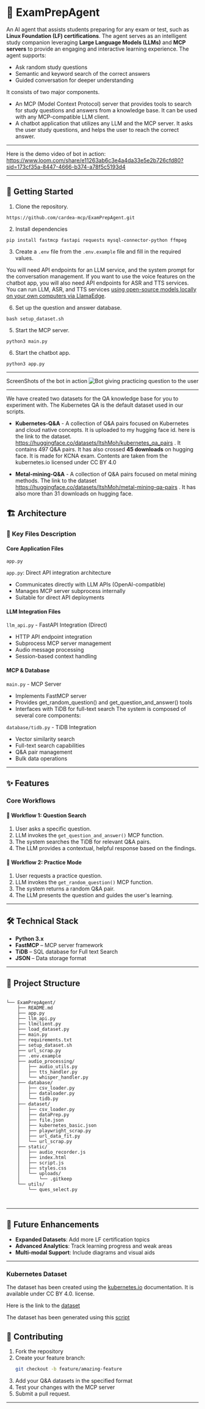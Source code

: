 # 🧠 ExamPrepAgent

An AI agent that assists students preparing for any exam or test, such as **Linux Foundation (LF) certifications**. The agent serves as an intelligent study companion leveraging **Large Language Models (LLMs)** and **MCP servers** to provide an engaging and interactive learning experience. The agent supports:

- Ask random study questions
- Semantic and keyword search of the correct answers
- Guided conversation for deeper understanding

It consists of two major components.

* An MCP (Model Context Protocol) server that provides tools to search for study questions and answers from a knowledge base. It can be used with any MCP-compatible LLM client.
* A chatbot application that utilizes any LLM and the MCP server. It asks the user study questions, and helps the user to reach the correct answer.

---

Here is the demo video of bot in action: 
https://www.loom.com/share/e11263ab6c3e4a4da33e5e2b726cfd80?sid=173cf35a-8447-4666-b374-a78f5c5193d4

---

## 🚀 Getting Started

1. Clone the repository.

```
https://github.com/cardea-mcp/ExamPrepAgent.git
```

2. Install dependencies

```
pip install fastmcp fastapi requests mysql-connector-python ffmpeg
```

3. Create a `.env` file from the `.env.example` file and fill in the required values.

You will need API endpoints for an LLM service, and the system prompt for the conversation management. If you want to use the voice features on the chatbot app, you will also need API endpoints for ASR and TTS services. You can run LLM, ASR, and TTS services [using open-source models locally on your own computers via LlamaEdge](https://llamaedge.com/docs/ai-models/). 

6. Set up the question and answer database.


```
bash setup_dataset.sh
```

5. Start the MCP server.

```
python3 main.py
```

6. Start the chatbot app.

```
python3 app.py
```

---

ScreenShots of the bot in action
![Bot giving practicing question to the user](public/lfx_exambot_ui_sc.png)

---

We have created two datasets for the QA knowledge base for you to experiment with. The Kubernetes QA is the default dataset used in our scripts.

- **Kubernetes-Q&A** - A collection of Q&A pairs focused on Kubernetes and cloud native concepts. It is uploaded to my hugging face id. 
here is the link to the dataset. https://huggingface.co/datasets/ItshMoh/kubernetes_qa_pairs . It contains 497 Q&A pairs. It has also crossed **45 downloads** on hugging face.
It is made for KCNA exam. Contents are taken from the kubernetes.io licensed under CC BY 4.0

- **Metal-mining-Q&A** - A collection of Q&A pairs focused on metal mining methods. The link to the dataset https://huggingface.co/datasets/ItshMoh/metal-mining-qa-pairs . It has also more than 31 downloads on hugging face.

## 🏗️ Architecture

### 🔧 Key Files Description

#### Core Application Files

`app.py`

`app.py`: Direct API integration architecture

- Communicates directly with LLM APIs (OpenAI-compatible)
- Manages MCP server subprocess internally
- Suitable for direct API deployments


#### LLM Integration Files


`llm_api.py` - FastAPI Integration (Direct)

- HTTP API endpoint integration
- Subprocess MCP server management
- Audio message processing
- Session-based context handling



#### MCP & Database

`main.py` - MCP Server
- Implements FastMCP server
- Provides get_random_question() and get_question_and_answer() tools
- Interfaces with TiDB for full-text search
The system is composed of several core components:

`database/tidb.py` - TiDB Integration

- Vector similarity search
- Full-text search capabilities
- Q&A pair management
- Bulk data operations

---

## ✨ Features

### Core Workflows

#### 📌 Workflow 1: Question Search
1. User asks a specific question.
2. LLM invokes the `get_question_and_answer()` MCP function.
3. The system searches the TiDB for relevant Q&A pairs.
4. The LLM provides a contextual, helpful response based on the findings.

#### 🎯 Workflow 2: Practice Mode
1. User requests a practice question.
2. LLM invokes the `get_random_question()` MCP function.
3. The system returns a random Q&A pair.
4. The LLM presents the question and guides the user's learning.

---

## 🛠️ Technical Stack

- **Python 3.x**
- **FastMCP** – MCP server framework
- **TiDB** – SQL database for Full text Search 
- **JSON** – Data storage format

---
## 📁 Project Structure
```

└── ExamPrepAgent/
    ├── README.md
    ├── app.py
    ├── llm_api.py
    ├── llmclient.py
    ├── load_dataset.py
    ├── main.py
    ├── requirements.txt
    ├── setup_dataset.sh
    ├── url_scrap.py
    ├── .env.example
    ├── audio_processing/
    │   ├── audio_utils.py
    │   ├── tts_handler.py
    │   └── whisper_handler.py
    ├── database/
    │   ├── csv_loader.py
    │   ├── dataloader.py
    │   └── tidb.py
    ├── dataset/
    │   ├── csv_loader.py
    │   ├── dataPrep.py
    │   ├── file.json
    │   ├── kubernetes_basic.json
    │   ├── playwright_scrap.py
    │   ├── url_data_fit.py
    │   └── url_scrap.py
    ├── static/
    │   ├── audio_recorder.js
    │   ├── index.html
    │   ├── script.js
    │   ├── styles.css
    │   └── uploads/
    │       └── .gitkeep
    └── utils/
        └── ques_select.py

   
```
---

## 🔮 Future Enhancements

- **Expanded Datasets**: Add more LF certification topics  
- **Advanced Analytics**: Track learning progress and weak areas  
- **Multi-modal Support**: Include diagrams and visual aids  
---

### Kubernetes Dataset

The dataset has been created using the [kubernetes.io](https://kubernetes.io) documentation. It is available under CC BY 4.0. license. 

Here is the link to the [dataset](https://huggingface.co/datasets/ItshMoh/kubernetes_qa_pairs)

The dataset has been generated using this [script](https://github.com/cardea-mcp/ExamPrepAgent/blob/master/url_scrap.py)

## 🤝 Contributing

1. Fork the repository  
2. Create your feature branch:  
   ```bash
   git checkout -b feature/amazing-feature
   ```
3. Add your Q&A datasets in the specified format
4. Test your changes with the MCP server
5. Submit a pull request.
---

